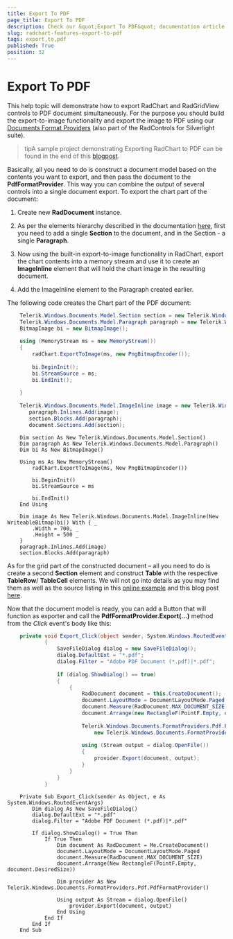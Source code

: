 ```yaml
---
title: Export To PDF
page_title: Export To PDF
description: Check our &quot;Export To PDF&quot; documentation article for the RadChart {{ site.framework_name }} control.
slug: radchart-features-export-to-pdf
tags: export,to,pdf
published: True
position: 32
---
```


# Export To PDF



This help topic will demonstrate how to export RadChart and RadGridView controls to PDF document simultaneously. For the purpose you should build the export-to-image functionality and export the image to PDF using our [Documents Format Providers](http://www.telerik.com/help/silverlight/radrichtextbox-features-import-export.html) (also part of the RadControls for Silverlight suite).

>tipA sample project demonstrating Exporting RadChart to PDF can be found in the end of this [blogpost](http://blogs.telerik.com/blogs/posts/11-06-16/pdf-export-with-radchart-for-silverlight.aspx).

Basically, all you need to do is construct a document model based on the contents you want to export, and then pass the document to the __PdfFormatProvider__. This way you can combine the output of several controls into a single document export. To export the chart part of the document:

1. Create new __RadDocument__ instance. 

1. As per the elements hierarchy described in the documentation [here](http://www.telerik.com/help/silverlight/radrichtextbox-features-document-elements-hierarchy.html), first you need to add a single __Section__ to the document, and in the Section - a single __Paragraph__. 

1. Now using the built-in export-to-image functionality in RadChart, export the chart contents into a memory stream and use it to create an __ImageInline__ element that will hold the chart image in the resulting document. 

1. Add the ImageInline element to the Paragraph created earlier.

The following code creates the Chart part of the PDF document:



```C#
	Telerik.Windows.Documents.Model.Section section = new Telerik.Windows.Documents.Model.Section();
	Telerik.Windows.Documents.Model.Paragraph paragraph = new Telerik.Windows.Documents.Model.Paragraph();
	BitmapImage bi = new BitmapImage();
	
	using (MemoryStream ms = new MemoryStream())
	{
	    radChart.ExportToImage(ms, new PngBitmapEncoder());
	
	    bi.BeginInit();
	    bi.StreamSource = ms;
	    bi.EndInit();
	
	}
	
	Telerik.Windows.Documents.Model.ImageInline image = new Telerik.Windows.Documents.Model.ImageInline(new WriteableBitmap(bi)) { Width = 700, Height = 500 };
	   paragraph.Inlines.Add(image);
	   section.Blocks.Add(paragraph);
	   document.Sections.Add(section);
```





```VB.NET
	Dim section As New Telerik.Windows.Documents.Model.Section()
	Dim paragraph As New Telerik.Windows.Documents.Model.Paragraph()
	Dim bi As New BitmapImage()
	
	Using ms As New MemoryStream()
	    radChart.ExportToImage(ms, New PngBitmapEncoder())
	
	    bi.BeginInit()
	    bi.StreamSource = ms
	
	    bi.EndInit()
	End Using
	
	Dim image As New Telerik.Windows.Documents.Model.ImageInline(New WriteableBitmap(bi)) With { _
	    .Width = 700, _
	    .Height = 500 _
	}
	paragraph.Inlines.Add(image)
	section.Blocks.Add(paragraph)
```


As for the grid part of the constructed document – all you need to do is create a second __Section__ element and construct __Table__ with the respective __TableRow__/ __TableCell__ elements. We will not go into details as you may find them as well as the source listing in this [online example](https://demos.telerik.com/silverlight/#GridView/PrintAndExportWithRadDocument) and this blog post [here](http://blogs.telerik.com/vladimirenchev/posts/10-11-11/pdf_export_with_radgridview_for_silverlight_q3_2010.aspx).

Now that the document model is ready, you can add a Button that will function as exporter and call the __PdfFormatProvider.Export(...)__ method from the *Click* event's body like this:



```C#
	private void Export_Click(object sender, System.Windows.RoutedEventArgs e)
	        {
	            SaveFileDialog dialog = new SaveFileDialog();
	            dialog.DefaultExt = "*.pdf";
	            dialog.Filter = "Adobe PDF Document (*.pdf)|*.pdf";
	
	            if (dialog.ShowDialog() == true)
	            {
	                {
	                    RadDocument document = this.CreateDocument();
	                    document.LayoutMode = DocumentLayoutMode.Paged;
	                    document.Measure(RadDocument.MAX_DOCUMENT_SIZE);
	                    document.Arrange(new RectangleF(PointF.Empty, document.DesiredSize));
	
	                    Telerik.Windows.Documents.FormatProviders.Pdf.PdfFormatProvider provider = 
	                        new Telerik.Windows.Documents.FormatProviders.Pdf.PdfFormatProvider();                            
	
	                    using (Stream output = dialog.OpenFile())
	                    {
	                        provider.Export(document, output);
	                    }
	                }
	            }
	        }
```





```VB.NET
	Private Sub Export_Click(sender As Object, e As System.Windows.RoutedEventArgs)
	    Dim dialog As New SaveFileDialog()
	    dialog.DefaultExt = "*.pdf"
	    dialog.Filter = "Adobe PDF Document (*.pdf)|*.pdf"
	
	    If dialog.ShowDialog() = True Then
	        If True Then
	            Dim document As RadDocument = Me.CreateDocument()
	            document.LayoutMode = DocumentLayoutMode.Paged
	            document.Measure(RadDocument.MAX_DOCUMENT_SIZE)
	            document.Arrange(New RectangleF(PointF.Empty, document.DesiredSize))
	
	            Dim provider As New Telerik.Windows.Documents.FormatProviders.Pdf.PdfFormatProvider()
	
	            Using output As Stream = dialog.OpenFile()
	                provider.Export(document, output)
	            End Using
	        End If
	    End If
	End Sub
```

